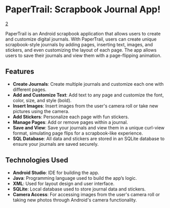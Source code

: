 # PaperTrail: Scrapbook Journal App!

[2](https://github.com/user-attachments/assets/c080cbc3-3ae4-435a-ae1e-60458b27aff2)


PaperTrail is an Android scrapbook application that allows users to create and customize digital journals. With PaperTrail, users can create unique scrapbook-style journals by adding pages, inserting text, images, and stickers, and even customizing the layout of each page. The app allows users to save their journals and view them with a page-flipping animation.

## Features

- **Create Journals**: Create multiple journals and customize each one with different pages.
- **Add and Customize Text**: Add text to any page and customize the font, color, size, and style (bold).
- **Insert Images**: Insert images from the user's camera roll or take new pictures using the camera.
- **Add Stickers**: Personalize each page with fun stickers.
- **Manage Pages**: Add or remove pages within a journal.
- **Save and View**: Save your journals and view them in a unique curl-view format, simulating page flips for a scrapbook-like experience.
- **SQL Database**: All data and stickers are stored in an SQLite database to ensure your journals are saved securely.

## Technologies Used

- **Android Studio**: IDE for building the app.
- **Java**: Programming language used to build the app’s logic.
- **XML**: Used for layout design and user interface.
- **SQLite**: Local database used to store journal data and stickers. 
- **Camera Access**: For accessing images from the user's camera roll or taking new photos through Android's camera functionality.



